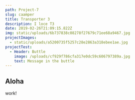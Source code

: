 ```yaml
---
path: Project-7
slug: caamper
title: Transporter 3
description: I loce T3
date: 2019-02-26T21:09:15.822Z
img: static/uploads/6b737838c08278f27679c71ee68a9467.jpg
projectImages:
  - static/uploads/a5200735f5257c28e2863a318ebee1ae.jpg
projectTest:
  - Header: Buttle
    image: /uploads/cf929f786cfa317e0dc59c606797389a.jpg
    text: Message in the buttle
---
```


## Aloha

work!
